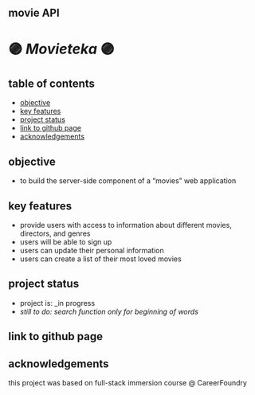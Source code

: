 ##  movie API
# :purple_circle: *Movieteka* :purple_circle:

## table of contents
* [objective](#objective)
* [key features](#key-features)
* [project status](#project-status)
* [link to github page](#link-to-github-page)
* [acknowledgements](#acknowledgements)

## objective
- to build the server-side component of a “movies” web application 

## key features
- provide users with access to information about different movies, directors, and genres
- users will be able to sign up
- users can update their personal information
- users can create a list of their most loved movies

## project status
- project is: _in progress
- *still to do: search function only for beginning of words*

## link to github page


## acknowledgements
this project was based on full-stack immersion course @ CareerFoundry
